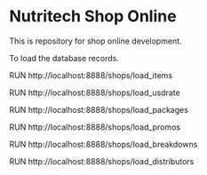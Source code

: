 # Nutritech Shop Online
This is repository for shop online development.

To load the database records.

RUN http://localhost:8888/shops/load_items

RUN http://localhost:8888/shops/load_usdrate

RUN http://localhost:8888/shops/load_packages

RUN http://localhost:8888/shops/load_promos

RUN http://localhost:8888/shops/load_breakdowns

RUN http://localhost:8888/shops/load_distributors